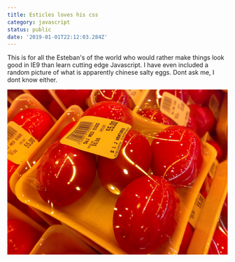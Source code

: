 ```yaml
---
title: Esticles loves his css
category: javascript
status: public
date: '2019-01-01T22:12:03.284Z'
---
```


This is for all the Esteban's of the world who would rather make things look good in IE9 than learn cutting edge Javascript. I have even included a random picture of what is apparently chinese salty eggs. Dont ask me, I dont know either.

![Chinese Salty Egg](./salty_egg.jpg)
